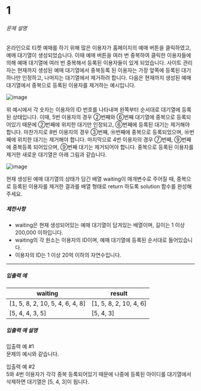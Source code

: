 # 1

###### 문제 설명

온라인으로 티켓 예매를 하기 위해 많은 이용자가 홈페이지의 예매 버튼을 클릭하였고, 예매 대기열이 생성되었습니다. 이때 예매 버튼을 여러 번 중복하여 클릭한 이용자들에 의해 예매 대기열에 여러 번 중복해서 등록된 이용자들이 있게 되었습니다. 사이트 관리자는 현재까지 생성된 예매 대기열에서 중복등록 된 이용자는 가장 앞쪽에 등록된 대기 하나만 인정하고, 나머지는 대기열에서 제거하려 합니다. 다음은 현재까지 생성된 예매 대기열에서 중복으로 등록된 이용자를 제거하는 예시입니다.

![image](https://s3.ap-northeast-2.amazonaws.com/grepp-cloudfront/programmers_imgs/challengeable-imgs/2018013192%E1%84%90%E1%85%B5%E1%84%8F%E1%85%A6%E1%86%BA%E1%84%8B%E1%85%A8%E1%84%86%E1%85%A21_rranre.png)

위 예시에서 각 숫자는 이용자의 ID 번호를 나타내며 왼쪽부터 순서대로 대기열에 등록된 상태입니다. 이때, 5번 이용자의 경우 ②번째와 ⑥번째 대기열에 중복으로 등록되어있기 때문에 ②번째에 위치한 대기만 인정되고, ⑥번째에 등록된 대기는 제거해야 합니다. 마찬가지로 8번 이용자의 경우 ③번째, ⑩번째에 중복으로 등록되었으며, ⑩번째에 위치한 대기는 제거해야 합니다. 마지막으로 4번 이용자의 경우 ⑦번째, ⑨번째에 중복등록 되어있으며, ⑨번째 대기는 제거되어야 합니다. 중복으로 등록된 이용자를 제거한 새로운 대기열은 아래 그림과 같습니다.

![image](https://s3.ap-northeast-2.amazonaws.com/grepp-cloudfront/programmers_imgs/challengeable-imgs/2018013192%E1%84%90%E1%85%B5%E1%84%8F%E1%85%A6%E1%86%BA%E1%84%8B%E1%85%A8%E1%84%86%E1%85%A22_xbifti.png)

현재 생성된 예매 대기열의 상태가 담긴 배열 waiting이 매개변수로 주어질 때, 중복으로 등록된 이용자를 제거한 결과를 배열 형태로 return 하도록 solution 함수를 완성해주세요.

##### 제한사항

* waiting은 현재 생성되어있는 예매 대기열이 담겨있는 배열이며, 길이는 1 이상 200,000 이하입니다.
* waiting의 각 원소는 이용자의 ID이며, 예매 대기열에 등록된 순서대로 들어있습니다.
* 이용자의 ID는 1 이상 20억 이하의 자연수입니다.

---

##### 입출력 예

| waiting | result |
| --- | --- |
| \[1, 5, 8, 2, 10, 5, 4, 6, 4, 8\] | \[1, 5, 8, 2, 10, 4, 6\] |
| \[5, 4, 4, 3, 5\] | \[5, 4, 3\] |

##### 입출력 예 설명

입출력 예 #1  
문제의 예시와 같습니다.

입출력 예 #2  
5와 4번 이용자가 각각 중복 등록되어있기 때문에 나중에 등록된 아이디를 대기열에서 삭제하면 대기열은 \[5, 4, 3\]이 됩니다.